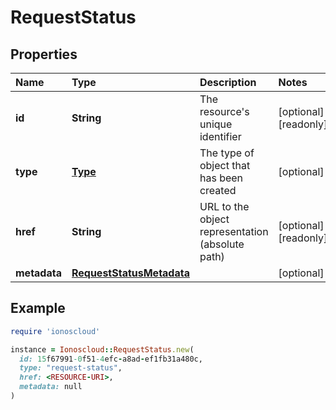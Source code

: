 # RequestStatus

## Properties

| Name | Type | Description | Notes |
| :--- | :--- | :--- | :--- |
| **id** | **String** | The resource's unique identifier | \[optional\]\[readonly\] |
| **type** | [**Type**](type.md) | The type of object that has been created | \[optional\] |
| **href** | **String** | URL to the object representation \(absolute path\) | \[optional\]\[readonly\] |
| **metadata** | [**RequestStatusMetadata**](requeststatusmetadata.md) |  | \[optional\] |

## Example

```ruby
require 'ionoscloud'

instance = Ionoscloud::RequestStatus.new(
  id: 15f67991-0f51-4efc-a8ad-ef1fb31a480c,
  type: "request-status",
  href: <RESOURCE-URI>,
  metadata: null
)
```

